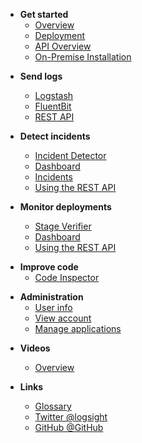 <!-- docs/_sidebar.md -->

- **Get started**
    - [Overview](/)
    - [Deployment](/get_started/deployment.md)
    - [API Overview](/get_started/rest_overview.md)
    - [On-Premise Installation](/get_started/installation.md)

[//]: # (    - [Installation]&#40;/get_started/installation.md&#41;)

- **Send logs**
  - [Logstash](./send_logs/logstash.md)
  - [FluentBit](./send_logs/fluentbit.md)
  - [REST API](./send_logs/rest-api.md)

- **Detect incidents**
  - [Incident Detector](/detect_incidents/incident_detector.md) 
  - [Dashboard](/detect_incidents/dashboard.md) 
  - [Incidents](/detect_incidents/incidents.md)
  - [Using the REST API](/detect_incidents/using_the_rest_api.md)
 
- **Monitor deployments**
  - [Stage Verifier](/monitor_deployments/stage_verifier.md)
  - [Dashboard](/monitor_deployments/dashboard.md)
  - [Using the REST API](/monitor_deployments/using_the_rest_api.md)

[//]: # (  - [Using the SDK]&#40;/monitor_deployments/using_the_sdk.md&#41;)
    
- **Improve code**
    - [Code Inspector](/analyze_code/code_inspector.md)

[//]: # (    - [Dashboard]&#40;/analyze_code/dashboard.md&#41; )
  
- **Administration**
    - [User info](/administration/user_info.md)
    - [View account](/administration/view_account.md)
    - [Manage applications](/administration/manage_applications.md)

[//]: # (  )
[//]: # (- **Logsight UI**)

[//]: # (    - [Variable Analysis]&#40;/logsight_ui/variable_analysis.md&#41;)

[//]: # (    - [Integration]&#40;/logsight_ui/integration.md&#41;)
    
- **Videos**
    - [Overview](/videos/overview.md)

- **Links**
    - [Glossary](/_glossary?id=incident)
    - [Twitter @logsight](http://twitter.com/logsight)
    - [GitHub @GitHub](https://github.com/aiops)
